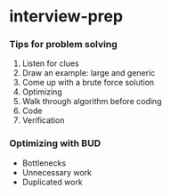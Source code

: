 # interview-prep


### Tips for problem solving

1. Listen for clues
2. Draw an example: large and generic
3. Come up with a brute force solution
4. Optimizing
5. Walk through algorithm before coding
6. Code
7. Verification

### Optimizing with BUD
- Bottlenecks
- Unnecessary work
- Duplicated work